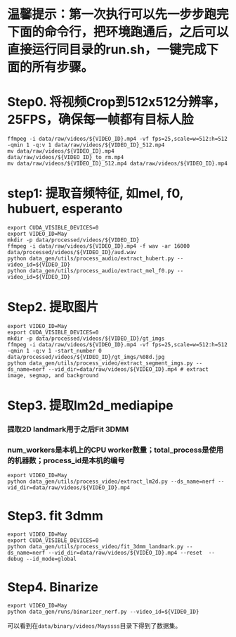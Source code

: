 # 温馨提示：第一次执行可以先一步步跑完下面的命令行，把环境跑通后，之后可以直接运行同目录的run.sh，一键完成下面的所有步骤。

# Step0. 将视频Crop到512x512分辨率，25FPS，确保每一帧都有目标人脸
```
ffmpeg -i data/raw/videos/${VIDEO_ID}.mp4 -vf fps=25,scale=w=512:h=512 -qmin 1 -q:v 1 data/raw/videos/${VIDEO_ID}_512.mp4
mv data/raw/videos/${VIDEO_ID}.mp4 data/raw/videos/${VIDEO_ID}_to_rm.mp4
mv data/raw/videos/${VIDEO_ID}_512.mp4 data/raw/videos/${VIDEO_ID}.mp4
```
# step1: 提取音频特征, 如mel, f0, hubuert, esperanto
```
export CUDA_VISIBLE_DEVICES=0
export VIDEO_ID=May
mkdir -p data/processed/videos/${VIDEO_ID}
ffmpeg -i data/raw/videos/${VIDEO_ID}.mp4 -f wav -ar 16000 data/processed/videos/${VIDEO_ID}/aud.wav 
python data_gen/utils/process_audio/extract_hubert.py --video_id=${VIDEO_ID}
python data_gen/utils/process_audio/extract_mel_f0.py --video_id=${VIDEO_ID}
```

# Step2. 提取图片
```
export VIDEO_ID=May
export CUDA_VISIBLE_DEVICES=0
mkdir -p data/processed/videos/${VIDEO_ID}/gt_imgs
ffmpeg -i data/raw/videos/${VIDEO_ID}.mp4 -vf fps=25,scale=w=512:h=512 -qmin 1 -q:v 1 -start_number 0 data/processed/videos/${VIDEO_ID}/gt_imgs/%08d.jpg
python data_gen/utils/process_video/extract_segment_imgs.py --ds_name=nerf --vid_dir=data/raw/videos/${VIDEO_ID}.mp4 # extract image, segmap, and background
```

# Step3. 提取lm2d_mediapipe
### 提取2D landmark用于之后Fit 3DMM
### num_workers是本机上的CPU worker数量；total_process是使用的机器数；process_id是本机的编号

```
export VIDEO_ID=May
python data_gen/utils/process_video/extract_lm2d.py --ds_name=nerf --vid_dir=data/raw/videos/${VIDEO_ID}.mp4
```

# Step3. fit 3dmm
```
export VIDEO_ID=May
export CUDA_VISIBLE_DEVICES=0
python data_gen/utils/process_video/fit_3dmm_landmark.py --ds_name=nerf --vid_dir=data/raw/videos/${VIDEO_ID}.mp4 --reset  --debug --id_mode=global
```

# Step4. Binarize
```
export VIDEO_ID=May
python data_gen/runs/binarizer_nerf.py --video_id=${VIDEO_ID}
```
可以看到在`data/binary/videos/Mayssss`目录下得到了数据集。